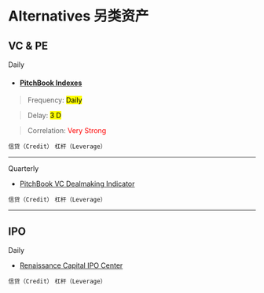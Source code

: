 # Alternatives 另类资产

## VC & PE

Daily

- <a href="https://pitchbook.com/news/articles/pitchbook-private-market-indexes" target="_blank"><h4>PitchBook Indexes</h4></a>

> Frequency: <mark>Daily</mark>

> Delay: <mark>3 D</mark>

> Correlation: <span style="color: red;">Very Strong</span>

`信贷（Credit）`
`杠杆（Leverage）`

---

Quarterly

- [PitchBook VC Dealmaking Indicator](https://pitchbook.com/news/articles/the-pitchbook-vc-dealmaking-indicator)

`信贷（Credit）`
`杠杆（Leverage）`

---

## IPO

Daily

- [Renaissance Capital IPO Center](https://www.renaissancecapital.com/IPO-Center)

`信贷（Credit）`
`杠杆（Leverage）`
